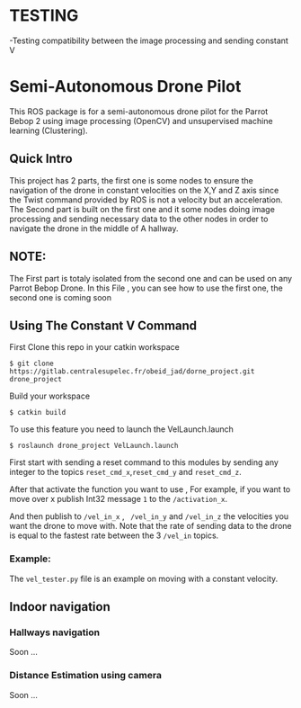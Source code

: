 # TESTING 
-Testing compatibility between the image processing and sending constant V

# Semi-Autonomous Drone Pilot

This ROS package is for a semi-autonomous drone pilot for the Parrot Bebop 2 using image processing (OpenCV) and unsupervised machine learning (Clustering).

## Quick Intro

This project has 2 parts, the first one is some nodes to ensure the navigation of the drone in constant velocities on the X,Y and Z axis since the Twist command provided by ROS is not a velocity but an acceleration.
The Second part is built on the first one and it some nodes doing image processing and sending necessary data to the other nodes in order to navigate the drone in the middle of A hallway.
## NOTE:
The First part is totaly isolated from the second one and can be used on any Parrot Bebop Drone.
In this File , you can see how to use the first one, the second one is coming soon 

## Using The Constant V Command
First Clone this repo in your catkin workspace
```
$ git clone https://gitlab.centralesupelec.fr/obeid_jad/dorne_project.git drone_project
```
Build your workspace
```
$ catkin build
```
To use this feature you need to launch the VelLaunch.launch 

```
$ roslaunch drone_project VelLaunch.launch
```
First start with sending a reset command to this modules by sending any integer to the topics ```reset_cmd_x```,```reset_cmd_y``` and ```reset_cmd_z```.

After that activate the function you want to use , For example, if you want to move over x publish Int32 message ```1``` to the ```/activation_x```.

And then publish to ```/vel_in_x``` , ``` /vel_in_y```  and ```/vel_in_z``` the velocities you want the drone to move with.
Note that the rate of sending data to the drone is equal to the fastest rate between the 3 ``` /vel_in ``` topics.

### Example:
The ``` vel_tester.py ``` file is an example on moving with a constant velocity.

## Indoor navigation
### Hallways navigation
Soon ...
### Distance Estimation using camera
Soon ...

